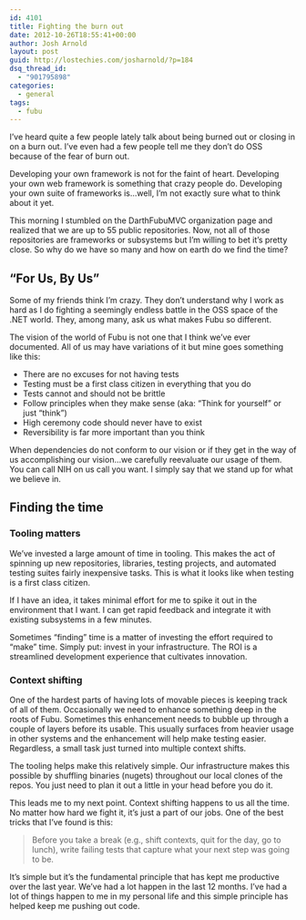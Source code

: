 ```yaml
---
id: 4101
title: Fighting the burn out
date: 2012-10-26T18:55:41+00:00
author: Josh Arnold
layout: post
guid: http://lostechies.com/josharnold/?p=184
dsq_thread_id:
  - "901795898"
categories:
  - general
tags:
  - fubu
---
```

I&#8217;ve heard quite a few people lately talk about being burned out or closing in on a burn out. I&#8217;ve even had a few people tell me they don&#8217;t do OSS because of the fear of burn out.

Developing your own framework is not for the faint of heart. Developing your own web framework is something that crazy people do. Developing your own suite of frameworks is&#8230;well, I&#8217;m not exactly sure what to think about it yet.

This morning I stumbled on the DarthFubuMVC organization page and realized that we are up to 55 public repositories. Now, not all of those repositories are frameworks or subsystems but I&#8217;m willing to bet it&#8217;s pretty close. So why do we have so many and how on earth do we find the time?

## &#8220;For Us, By Us&#8221;

Some of my friends think I&#8217;m crazy. They don&#8217;t understand why I work as hard as I do fighting a seemingly endless battle in the OSS space of the .NET world. They, among many, ask us what makes Fubu so different.

The vision of the world of Fubu is not one that I think we&#8217;ve ever documented. All of us may have variations of it but mine goes something like this:

  * There are no excuses for not having tests
  * Testing must be a first class citizen in everything that you do
  * Tests cannot and should not be brittle
  * Follow principles when they make sense (aka: &#8220;Think for yourself&#8221; or just &#8220;think&#8221;)
  * High ceremony code should never have to exist
  * Reversibility is far more important than you think

When dependencies do not conform to our vision or if they get in the way of us accomplishing our vision&#8230;we carefully reevaluate our usage of them. You can call NIH on us call you want. I simply say that we stand up for what we believe in.

## Finding the time

### Tooling matters

We&#8217;ve invested a large amount of time in tooling. This makes the act of spinning up new repositories, libraries, testing projects, and automated testing suites fairly inexpensive tasks. This is what it looks like when testing is a first class citizen.

If I have an idea, it takes minimal effort for me to spike it out in the environment that I want. I can get rapid feedback and integrate it with existing subsystems in a few minutes.

Sometimes &#8220;finding&#8221; time is a matter of investing the effort required to &#8220;make&#8221; time. Simply put: invest in your infrastructure. The ROI is a streamlined development experience that cultivates innovation.

### Context shifting

One of the hardest parts of having lots of movable pieces is keeping track of all of them. Occasionally we need to enhance something deep in the roots of Fubu. Sometimes this enhancement needs to bubble up through a couple of layers before its usable. This usually surfaces from heavier usage in other systems and the enhancement will help make testing easier. Regardless, a small task just turned into multiple context shifts.

The tooling helps make this relatively simple. Our infrastructure makes this possible by shuffling binaries (nugets) throughout our local clones of the repos. You just need to plan it out a little in your head before you do it.

This leads me to my next point. Context shifting happens to us all the time. No matter how hard we fight it, it&#8217;s just a part of our jobs. One of the best tricks that I&#8217;ve found is this:

> Before you take a break (e.g., shift contexts, quit for the day, go to lunch), write failing tests that capture what your next step was going to be.

It&#8217;s simple but it&#8217;s the fundamental principle that has kept me productive over the last year. We&#8217;ve had a lot happen in the last 12 months. I&#8217;ve had a lot of things happen to me in my personal life and this simple principle has helped keep me pushing out code.